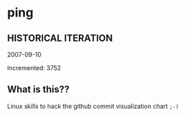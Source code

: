 # ping

## HISTORICAL ITERATION
2007-09-10

Incremented: 3752

## What is this?? 
Linux skills to hack the github commit visualization chart `;-)`
